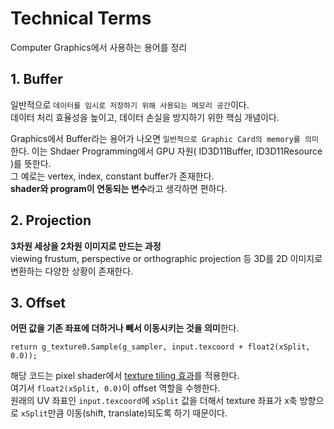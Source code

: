 # Technical Terms
Computer Graphics에서 사용하는 용어를 정리   

## 1. Buffer
일반적으로 `데이터를 임시로 저장하기 위해 사용되는 메모리 공간`이다.   
데이터 처리 효율성을 높이고, 데이터 손실을 방지하기 위한 핵심 개념이다.   

Graphics에서 Buffer라는 용어가 나오면 `일반적으로 Graphic Card의 memory를 의미`한다. 이는 Shdaer Programming에서 GPU 자원( ID3D11Buffer, ID3D11Resource )를 뜻한다.   
그 예로는 vertex, index, constant buffer가 존재한다.   
**shader와 program이 연동되는 변수**라고 생각하면 편하다.   

## 2. Projection
**3차원 세상을 2차원 이미지로 만드는 과정**   
viewing frustum, perspective or orthographic projection 등 3D를 2D 이미지로 변환하는 다양한 상황이 존재한다.   

## 3. Offset
**어떤 값을 기존 좌표에 더하거나 빼서 이동시키는 것을 의미**한다.   
```hlsl
return g_texture0.Sample(g_sampler, input.texcoord + float2(xSplit, 0.0));
```
해당 코드는 pixel shader에서 [texture tiling 효과](/Note/AppFramework/SquareApp.md/#13-texture-tiling)를 적용한다.   
여기서 `float2(xSplit, 0.0)`이 offset 역할을 수행한다.   
원래의 UV 좌표인 `input.texcoord`에 `xSplit` 값을 더해서 texture 좌표가 x축 방향으로 `xSplit`만큼 이동(shift, translate)되도록 하기 때문이다.   